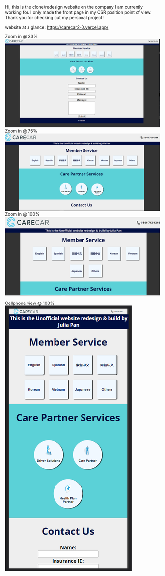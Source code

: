 Hi, this is the clone/redesign website on the company I am currently working for. I only made the front page in my CSR position point of view. Thank you for checking out my personal project!

website at a glance: https://carecar2-0.vercel.app/

Zoom in @ 33%
![github image](https://github.com/laushiju/carecar2.0/blob/main/public/screenshots/view1.PNG?raw=true)
Zoom in @ 75%
![github image](https://github.com/laushiju/carecar2.0/blob/main/public/screenshots/view2.PNG?raw=true)
Zoom in @ 100%
![github image](https://github.com/laushiju/carecar2.0/blob/main/public/screenshots/view3.PNG?raw=true)

Cellphone view @ 100%
![github image](https://github.com/laushiju/carecar2.0/blob/main/public/screenshots/view4.PNG?raw=true)
